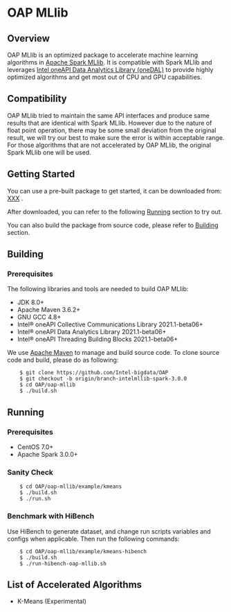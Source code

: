 # OAP MLlib

## Overview

OAP MLlib is an optimized package to accelerate machine learning algorithms in  [Apache Spark MLlib](https://spark.apache.org/mllib).  It is compatible with Spark MLlib and leverages [Intel oneAPI Data Analytics Library (oneDAL)](https://github.com/oneapi-src/oneDAL)  to provide highly optimized algorithms and get most out of CPU and GPU capabilities.

## Compatibility

OAP MLlib tried to maintain the same API interfaces and produce same results that are identical with Spark MLlib. However due to the nature of float point operation, there may be some small deviation from the original result, we will try our best to make sure the error is within acceptable range.
For those algorithms that are not accelerated by OAP MLlib, the original Spark MLlib one will be used. 

## Getting Started

You can use a pre-built package to get started, it can be downloaded from: [XXX]() .

After downloaded, you can refer to the following [Running](#Running) section to try out.

You can also build the package from source code, please refer to [Building](#Building) section.

## Building

### Prerequisites

The following libraries and tools are needed to build OAP MLlib:

* JDK 8.0+
* Apache Maven 3.6.2+
* GNU GCC 4.8+
* Intel® oneAPI Collective Communications Library 2021.1-beta06+
* Intel® oneAPI Data Analytics Library 2021.1-beta06+
* Intel® oneAPI Threading Building Blocks 2021.1-beta06+

We use [Apache Maven](https://maven.apache.org/) to manage and build  source code.  To clone source code and build, please do as following:
```
    $ git clone https://github.com/Intel-bigdata/OAP
    $ git checkout -b origin/branch-intelmllib-spark-3.0.0
    $ cd OAP/oap-mllib
    $ ./build.sh
```

## Running

### Prerequisites

* CentOS 7.0+
* Apache Spark 3.0.0+

### Sanity Check
```
    $ cd OAP/oap-mllib/example/kmeans
    $ ./build.sh
    $ ./run.sh
```

### Benchmark with HiBench
Use HiBench to generate dataset, and change run scripts variables and configs when applicable.  Then run the following commands:
```
    $ cd OAP/oap-mllib/example/kmeans-hibench
    $ ./build.sh
    $ ./run-hibench-oap-mllib.sh
```

## List of Accelerated Algorithms

* K-Means (Experimental)